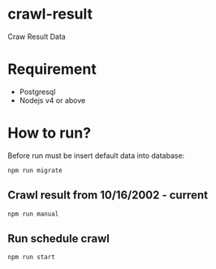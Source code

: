 # crawl-result
Craw Result Data

# Requirement
* Postgresql
* Nodejs v4 or above

# How to run?

Before run must be insert default data into database:

	npm run migrate

## Crawl result from 10/16/2002 - current
	
	npm run manual

## Run schedule crawl

	npm run start
